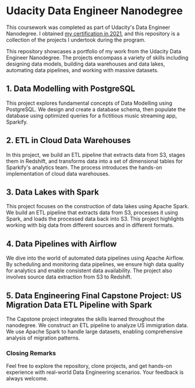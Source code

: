 # Udacity Data Engineer Nanodegree

This coursework was completed as part of Udacity's Data Engineer Nanodegree. I obtained [my certification in 2021](https://graduation.udacity.com/confirm/ZLTQLLDW), and this repository is a collection of the projects I undertook during the program.

This repository showcases a portfolio of my work from the Udacity Data Engineer Nanodegree. The projects encompass a variety of skills including designing data models, building data warehouses and data lakes, automating data pipelines, and working with massive datasets.

## 1. Data Modelling with PostgreSQL

This project explores fundamental concepts of Data Modelling using PostgreSQL. We design and create a database schema, then populate the database using optimized queries for a fictitious music streaming app, Sparkify.

## 2. ETL in Cloud Data Warehouses

In this project, we build an ETL pipeline that extracts data from S3, stages them in Redshift, and transforms data into a set of dimensional tables for Sparkify's analytics team. The process introduces the hands-on implementation of cloud data warehouses.

## 3. Data Lakes with Spark

This project focuses on the construction of data lakes using Apache Spark. We build an ETL pipeline that extracts data from S3, processes it using Spark, and loads the processed data back into S3. This project highlights working with big data from different sources and in different formats.

## 4. Data Pipelines with Airflow

We dive into the world of automated data pipelines using Apache Airflow. By scheduling and monitoring data pipelines, we ensure high data quality for analytics and enable consistent data availability. The project also involves source data extraction from S3 to Redshift.

## 5. Data Engineering Final Capstone Project: US Migration Data ETL Pipeline with Spark

The Capstone project integrates the skills learned throughout the nanodegree. We construct an ETL pipeline to analyze US immigration data. We use Apache Spark to handle large datasets, enabling comprehensive analysis of migration patterns.

### Closing Remarks

Feel free to explore the repository, clone projects, and get hands-on experience with real-world Data Engineering scenarios. Your feedback is always welcome.
